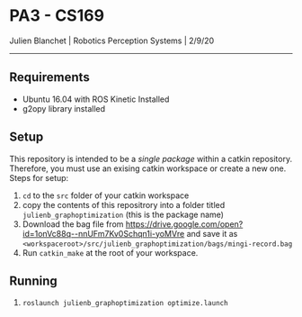 # PA3 - CS169
Julien Blanchet | Robotics Perception Systems | 2/9/20

<hr>

## Requirements
* Ubuntu 16.04 with ROS Kinetic Installed
* g2opy library installed

## Setup

This repository is intended to be a *single package* within a catkin repository. Therefore, you must use an exising catkin workspace or create a new one. Steps for setup:

1. `cd` to the `src` folder of your catkin workspace
1. copy the contents of this repositrory into a folder titled `julienb_graphoptimization` (this is the package name)
1. Download the bag file from https://drive.google.com/open?id=1onVc88q--nnUFm7Kv0Schqn1i-yoMVre and save it as `<workspaceroot>/src/julienb_graphoptimization/bags/mingi-record.bag`
1. Run `catkin_make` at the root of your workspace.

## Running
1. `roslaunch julienb_graphoptimization optimize.launch`